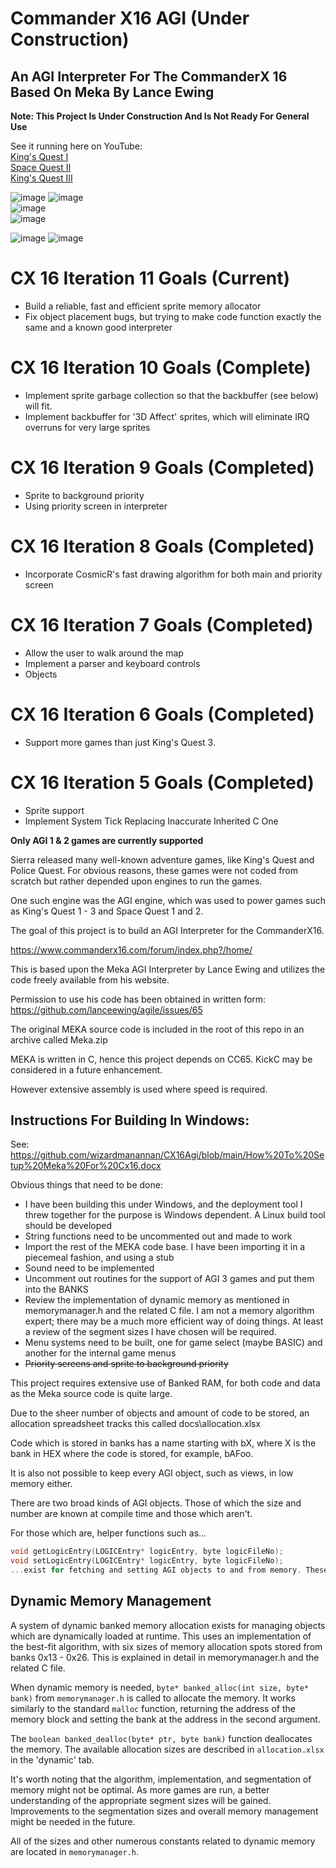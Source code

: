 # Commander X16 AGI (Under Construction)

## An AGI Interpreter For The CommanderX 16 Based On Meka By Lance Ewing

**Note: This Project Is Under Construction And Is Not Ready For General Use**

See it running here on YouTube: \
[King's Quest I](https://youtu.be/N0JRAPeKvf0) \
[Space Quest II](https://youtu.be/Pxg_op2dU8Q) \
[King's Quest III](https://youtu.be/BYunlA-CIlE)

![image](https://github.com/wizardmanannan/CX16Agi/assets/58645812/95672f9e-32c5-4775-9ee3-5145495f0f11)
![image](https://github.com/wizardmanannan/CX16Agi/assets/58645812/3fdfeadf-2016-48f1-a2fb-0f577838c710)  
![image](https://github.com/wizardmanannan/CX16Agi/assets/58645812/3df45e82-c7d4-4b29-ae96-cdc5e560ff09)  
![image](https://github.com/wizardmanannan/CX16Agi/assets/58645812/13d73012-a379-47b4-b18f-87e80225c55e)  

![image](https://github.com/user-attachments/assets/c1cdc287-a795-44fb-946b-8e7155d80fa1)
![image](https://github.com/user-attachments/assets/96817fbb-d173-4ca7-98f6-d2cb1458ef55)

# CX 16 Iteration 11 Goals (Current)
- Build a reliable, fast and efficient sprite memory allocator
- Fix object placement bugs, but trying to make code function exactly the same and a known good interpreter

# CX 16 Iteration 10 Goals (Complete)
- Implement sprite garbage collection so that the backbuffer (see below) will fit.
- Implement backbuffer for '3D Affect' sprites, which will eliminate IRQ overruns for very large sprites

# CX 16 Iteration 9 Goals (Completed)
- Sprite to background priority
- Using priority screen in interpreter

# CX 16 Iteration 8 Goals (Completed)
- Incorporate CosmicR's fast drawing algorithm for both main and priority screen

# CX 16 Iteration 7 Goals (Completed)
- Allow the user to walk around the map
- Implement a parser and keyboard controls
- Objects

# CX 16 Iteration 6 Goals (Completed)
- Support more games than just King's Quest 3. 

# CX 16 Iteration 5 Goals (Completed)
- Sprite support
- Implement System Tick Replacing Inaccurate Inherited C One

**Only AGI 1 & 2 games are currently supported**

Sierra released many well-known adventure games, like King's Quest and Police Quest. For obvious reasons, these games were not coded from scratch but rather depended upon engines to run the games.

One such engine was the AGI engine, which was used to power games such as King's Quest 1 - 3 and Space Quest 1 and 2.

The goal of this project is to build an AGI Interpreter for the CommanderX16.

https://www.commanderx16.com/forum/index.php?/home/

This is based upon the Meka AGI Interpreter by Lance Ewing and utilizes the code freely available from his website.

Permission to use his code has been obtained in written form: https://github.com/lanceewing/agile/issues/65

The original MEKA source code is included in the root of this repo in an archive called Meka.zip

MEKA is written in C, hence this project depends on CC65. KickC may be considered in a future enhancement.

However extensive assembly is used where speed is required.

## Instructions For Building In Windows:
See: https://github.com/wizardmanannan/CX16Agi/blob/main/How%20To%20Setup%20Meka%20For%20Cx16.docx


Obvious things that need to be done:
- I have been building this under Windows, and the deployment tool I threw together for the purpose is Windows dependent. A Linux build tool should be developed
- String functions need to be uncommented out and made to work
- Import the rest of the MEKA code base. I have been importing it in a piecemeal fashion, and using a stub
- Sound need to be implemented
- Uncomment out routines for the support of AGI 3 games and put them into the BANKS
- Review the implementation of dynamic memory as mentioned in memorymanager.h and the related C file. I am not a memory algorithm expert; there may be a much more efficient way of doing things. At least a review of the segment sizes I have chosen will be required.
- Menu systems need to be built, one for game select (maybe BASIC) and another for the internal game menus
- <s>Priority screens and sprite to background priority</s>

This project requires extensive use of Banked RAM, for both code and data as the Meka source code is quite large.

Due to the sheer number of objects and amount of code to be stored, an allocation spreadsheet tracks this called docs\allocation.xlsx

Code which is stored in banks has a name starting with bX, where X is the bank in HEX where the code is stored, for example, bAFoo.

It is also not possible to keep every AGI object, such as views, in low memory either.

There are two broad kinds of AGI objects. Those of which the size and number are known at compile time and those which aren't.

For those which are, helper functions such as...
```c
void getLogicEntry(LOGICEntry* logicEntry, byte logicFileNo);
void setLogicEntry(LOGICEntry* logicEntry, byte logicFileNo);
...exist for fetching and setting AGI objects to and from memory. These helper functions fetch the objects from the banked RAM and copy them into low memory or vice versa.
```

## Dynamic Memory Management

A system of dynamic banked memory allocation exists for managing objects which are dynamically loaded at runtime. This uses an implementation of the best-fit algorithm, with six sizes of memory allocation spots stored from banks 0x13 - 0x26. This is explained in detail in memorymanager.h and the related C file.

When dynamic memory is needed, `byte* banked_alloc(int size, byte* bank)` from `memorymanager.h` is called to allocate the memory. It works similarly to the standard `malloc` function, returning the address of the memory block and setting the bank at the address in the second argument.

The `boolean banked_dealloc(byte* ptr, byte bank)` function deallocates the memory. The available allocation sizes are described in `allocation.xlsx` in the 'dynamic' tab.

It's worth noting that the algorithm, implementation, and segmentation of memory might not be optimal. As more games are run, a better understanding of the appropriate segment sizes will be gained. Improvements to the segmentation sizes and overall memory management might be needed in the future.

All of the sizes and other numerous constants related to dynamic memory are located in `memorymanager.h`.



